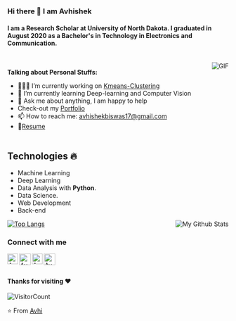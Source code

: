 ### Hi there 👋 I am Avhishek 
#### I am a Research Scholar at University of North Dakota. I graduated in August 2020 as a Bachelor's in Technology in Electronics and Communication.
 <br>
 <img align="right" alt="GIF" src="https://media.giphy.com/media/836HiJc7pgzy8iNXCn/giphy.gif" />
 
**Talking about Personal Stuffs:**

- 👨🏽‍💻 I’m currently working on [Kmeans-Clustering](https://github.com/abiswas100/Kmeans-Clustering)
- 🌱 I’m currently learning Deep-learning and Computer Vision 
- 💬 Ask me about anything, I am happy to help
- Check-out my [Portfolio](https://abiswas100.github.io/)
- 📫 How to reach me: avhishekbiswas17@gmail.com
- 📝[Resume](https://drive.google.com/drive/u/0/folders/1dvHzgOR7-skugA7pUj7vy12pNl0A-EPb)
<br><br>
## Technologies :fire:
- Machine Learning
- Deep Learning
- Data Analysis with **Python**.
- Data Science.
- Web Development
- Back-end 



[![Top Langs](https://github-readme-stats.vercel.app/api/top-langs/?username=abiswas100)](https://github.com/anuraghazra/github-readme-stats)
<img align="right" src="https://github-readme-stats.vercel.app/api?username=abiswas100&&show_icons=true&theme=radical&count_private=true&include_all_commits=true" alt="My Github Stats">

### Connect with me 
  <a href="https://www.linkedin.com/in/avhishek-biswas-354858144/">
    <img align="left" alt="Avhishek Biswas | Linkedin" width="24px" src="https://github.com/TheDudeThatCode/TheDudeThatCode/blob/master/Assets/Linkedin.svg" />
  </a>
  <a href="https://https://twitter.com/TheBengaliCoder">
    <img align="left" alt="Avhishek Biswas | Twitter" width="26px" src="https://github.com/TheDudeThatCode/TheDudeThatCode/blob/master/Assets/Twitter.svg" />
  </a>
  <a href="https://www.instagram.com/the_phantom_menace19/">
    <img align="left" alt="Avhishek Biswas | Instagram" width="24px" src="https://github.com/TheDudeThatCode/TheDudeThatCode/blob/master/Assets/Instagram.svg" />
  </a>
  <a href="mailto:avhishekbiswas17@gmail.com">
    <img align="left" alt="Avhishek Biswas | Gmail" width="26px" src="https://github.com/TheDudeThatCode/TheDudeThatCode/blob/master/Assets/Gmail.svg" />
  </a>

<br><br>

#### Thanks for visiting :heart:
![VisitorCount](https://profile-counter.glitch.me/abiswas100/count.svg)

⭐️ From [Avhi](https://github.com/abiswas100)
